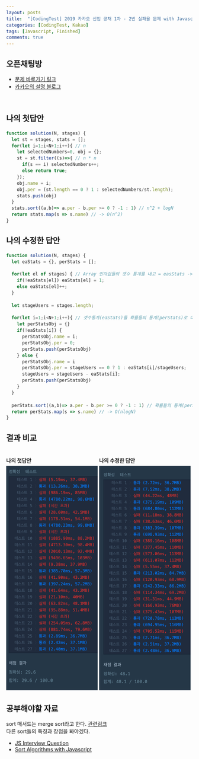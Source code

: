 ```yaml
---
layout: posts
title:  "[CodingTest] 2019 카카오 신입 공채 1차 - 2번 실패율 문제 with Javascript"
categories: [CodingTest, Kakao]
tags: [Javascript, Finished]
comments: true
---
```



## 오픈채팅방
- [문제 바로가기 링크](https://www.welcomekakao.com/learn/courses/30/lessons/42889)
- [카카오의 설명 블로그](http://tech.kakao.com/2018/09/21/kakao-blind-recruitment-for2019-round-1/)
<br>
  
## 나의 첫답안
```javascript
function solution(N, stages) {
  let st = stages, stats = [];
  for(let i=1;i<N+1;i++){ // n
    let selectedNumbers=0, obj = {};
    st = st.filter((s)=>{ // n * n
      if(s == i) selectedNumbers++;
      else return true;
    });
    obj.name = i;
    obj.per = (st.length == 0 ? 1 : selectedNumbers/st.length);
    stats.push(obj)
  }
  stats.sort((a,b)=> a.per - b.per >= 0 ? -1 : 1) // n^2 + logN
  return stats.map(s => s.name) // -> O(n^2)
}
```

## 나의 수정한 답안
```javascript
function solution(N, stages) {
  let eaStats = {}, perStats = [];

  for(let el of stages) { // Array 인자값들의 갯수 통계를 내고 = easStats -> n
    if(!eaStats[el]) eaStats[el] = 1;
    else eaStats[el]++;
  }

  let stageUsers = stages.length;

  for(let i=1;i<N+1;i++){ // 갯수통계(eaStats)를 확률들의 통계(perStats)로 다시 변환하고 -> 2n
    let perStatsObj = {}
    if(!eaStats[i]) {
      perStatsObj.name = i;
      perStatsObj.per = 0;
      perStats.push(perStatsObj)
    } else {
      perStatsObj.name = i
      perStatsObj.per = stageUsers == 0 ? 1 : eaStats[i]/stageUsers;
      stageUsers = stageUsers - eaStats[i];
      perStats.push(perStatsObj)
    }
  }

  perStats.sort((a,b)=> a.per - b.per >= 0 ? -1 : 1) // 확률들의 통계(perStats)로 다시 변환하고 -> 2n + nlogN
  return perStats.map(s => s.name) // -> O(nlogN)
}
```

## 결과 비교
<h4 class="text-center" style="width: 49%; display: inline-block; margin-bottom: 5px;" > 나의 첫답안 </h4>
<h4 class="text-center" style="width: 49%; display: inline-block; margin-bottom: 5px;" > 나의 수정한 답안 </h4>
<img style="width: 49%; display: inline-block;" src="/assets/images/kakao-failure-rate-1a-min.png"/>
<img style="width: 49%; display: inline-block;" src="/assets/images/kakao-failure-rate-2a-min.png"/>

## 공부해야할 자료
sort 매서드는 merge sort라고 한다. [관련링크](https://www.quora.com/What-is-the-time-complexity-of-JavaScripts-sort-function)  
다른 sort들의 특징과 장점을 봐야겠다.
- [JS Interview Question](https://khan4019.github.io/front-end-Interview-Questions/sort.html)
- [Sort Algorithms with Javascript](https://dev.to/wangonya/sorting-algorithms-with-javascript-part-1-4aca)